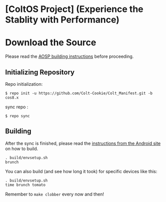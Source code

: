[ColtOS Project] (Experience the Stablity with Performance)
===========================================================


Download the Source
===================

Please read the [AOSP building instructions](http://source.android.com/source/index.html) before proceeding.

Initializing Repository
-----------------------

Repo initialization:

    $ repo init -u https://github.com/Colt-Cookie/Colt_Manifest.git -b cos8.x


sync repo :

    $ repo sync


Building
--------

After the sync is finished, please read the [instructions from the Android site](http://s.android.com/source/building.html) on how to build.

    . build/envsetup.sh
    brunch


You can also build (and see how long it took) for specific devices like this:

    . build/envsetup.sh
    time brunch tomato

Remember to `make clobber` every now and then!

